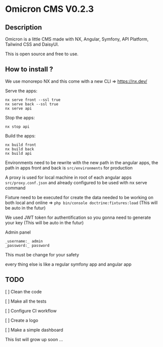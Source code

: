 # Omicron CMS V0.2.3

## Description

Omicron is a little CMS made with NX, Angular, Symfony, API Platform, Tailwind CSS and DaisyUI.

This is open source and free to use.

## How to install ?

We use monorepo NX and this come with a new CLI => https://nx.dev/

Serve the apps:

```
nx serve front --ssl true
nx serve back --ssl true
nx serve api
```

Stop the apps:

```
nx stop api
```

Build the apps:

```
nx build front
nx build back
nx build api
```

Environments need to be rewrite with the new path in the angular apps, the path in apps front and back is ```src/environments``` for production

A proxy is used for local machine in root of each angular apps ```src/proxy.conf.json``` and already configured to be used with nx serve command

Fixture need to be executed for create the data needed to be working on both local and online => ```php bin/console doctrine:fixtures:load``` (This will be auto in the futur)

We used JWT token for authentification so you gonna need to generate your key (This will be auto in the futur)


Admin panel

```
_username:_ admin
_password:_ password
```

This must be change for your safety

every thing else is like a regular symfony app and angular app

## TODO

[ ] Clean the code

[ ] Make all the tests

[ ] Configure CI workflow

[ ] Create a logo

[ ] Make a simple dashboard

This list will grow up soon ...